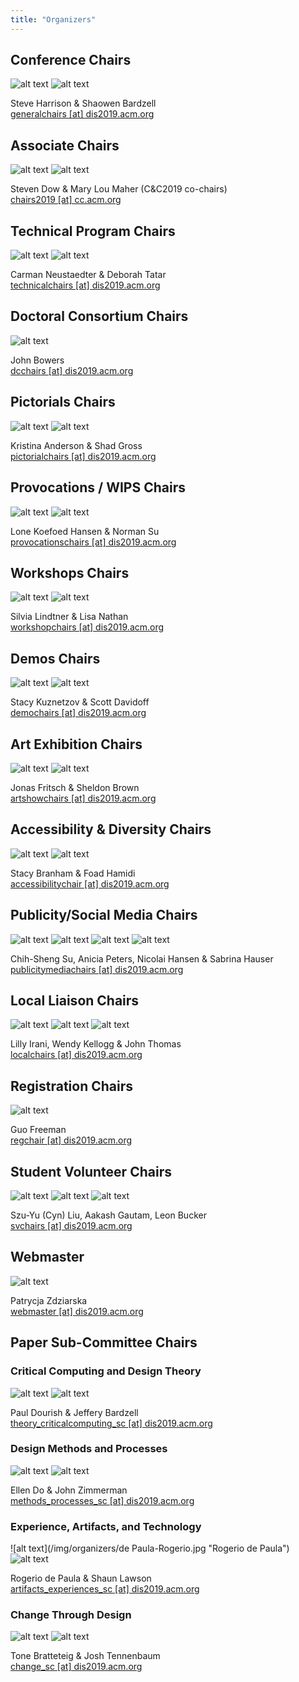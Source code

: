 ```yaml
---
title: "Organizers"
---
```


## Conference Chairs
![alt text](/img/organizers/Harrison-Steve.jpg "Steve Harrison")
![alt text](/img/organizers/Bardzell-Shaowen.jpg "Shaowen Bardzell")

Steve Harrison & Shaowen Bardzell <br/>
[generalchairs [at] dis2019.acm.org](mailto:generalchairs@dis2019.acm.org)  


## Associate Chairs
![alt text](/img/organizers/Dow-Steven.jpg "Steven Dow")
![alt text](/img/organizers/Maher-Mary-Lou.jpg "Mary Lou Maher")

Steven Dow & Mary Lou Maher (C&C2019 co-chairs) <br/>
[chairs2019 [at] cc.acm.org](mailto:chairs2019@cc.acm.org)


## Technical Program Chairs
![alt text](/img/organizers/Neustaedter-Carman.jpg "Carman Neustaedter")
![alt text](/img/organizers/Tatar-Deborah.jpg "Deborah Tatar")

Carman Neustaedter & Deborah Tatar <br/>
[technicalchairs [at] dis2019.acm.org](mailto:technicalchairs@dis2019.acm.org)  


## Doctoral Consortium Chairs
![alt text](/img/organizers/Bowers-John.jpg "John Bowers")

John Bowers <br/>
[dcchairs [at] dis2019.acm.org](mailto:dcchairs@dis2019.acm.org)  


## Pictorials Chairs
![alt text](/img/organizers/Andersen-Kristina.jpg "Kristina Anderson")
![alt text](/img/organizers/Gross-Shad.jpg "Shad Gross")

Kristina Anderson & Shad Gross <br/>
[pictorialchairs [at] dis2019.acm.org](mailto:pictorialchairs@dis2019.acm.org)  


## Provocations / WIPS Chairs
![alt text](/img/organizers/Koefoed-Hansen-Lone.jpg "Lone Koefoed Hansen")
![alt text](/img/organizers/Su-Norman.jpg "Norman Su")

Lone Koefoed Hansen & Norman Su <br/>
[provocationschairs [at] dis2019.acm.org](mailto:provocationschairs@dis2019.acm.org)  


## Workshops Chairs
![alt text](/img/organizers/Lindtner-Silvia.jpg "Silvia Lindtner")
![alt text](/img/organizers/Nathan-Lisa.jpg "Lisa Nathan")

Silvia Lindtner & Lisa Nathan <br/>
[workshopchairs [at] dis2019.acm.org](mailto:workshopchairs@dis2019.acm.org)  


## Demos Chairs
![alt text](/img/organizers/Kuznetzov-Stacy.jpg "Stacy Kuznetzov")
![alt text](/img/organizers/Davidoff-Scott.jpg "Scott Davidoff")

Stacy Kuznetzov & Scott Davidoff <br/>
[demochairs [at] dis2019.acm.org](mailto:demochairs@dis2019.acm.org)  


## Art Exhibition Chairs
![alt text](/img/organizers/Fritsch-Jonas.jpg "Jonas Fritsch")
![alt text](/img/organizers/Sheldon-Brown.jpg "Sheldon Brown")

Jonas Fritsch & Sheldon Brown </br>
[artshowchairs [at] dis2019.acm.org](mailto:artshowchairs@dis2019.acm.org)

## Accessibility & Diversity Chairs
![alt text](/img/organizers/Branham-Stacy.jpg "Stacy Branham")
![alt text](/img/organizers/Hamidi-Foad.jpg "Foad Hamidi")

Stacy Branham & Foad Hamidi <br/>
[accessibilitychair [at] dis2019.acm.org](mailto:accessibilitychair@dis2019.acm.org)  


## Publicity/Social Media Chairs
![alt text](/img/organizers/Su-Chih-Sheng.jpg "Chih-Sheng Su")
![alt text](/img/organizers/Peters-Anicia.jpg "Anicia Peters")
![alt text](/img/organizers/Hansen-Nicolai.jpg "Nicolai Hansen")
![alt text](/img/organizers/Hauser-Sabrina.jpg "Sabrina Hauser")

Chih-Sheng Su, Anicia Peters, Nicolai Hansen & Sabrina Hauser <br/>
[publicitymediachairs [at] dis2019.acm.org](mailto:publicitymediachairs@dis2019.acm.org)  


## Local Liaison Chairs
![alt text](/img/organizers/Irani-Lilly.jpg "Lilly Irani")
![alt text](/img/organizers/Kellogg-Wendy.jpg "Wendy Kellogg")
![alt text](/img/organizers/Thomas-John.jpg "John Thomas")

Lilly Irani, Wendy Kellogg & John Thomas <br/>
[localchairs [at] dis2019.acm.org](mailto:localchairs@dis2019.acm.org)  

## Registration Chairs
![alt text](/img/organizers/Freeman-Guo.jpg "Guo Freeman")

Guo Freeman </br> 
[regchair [at] dis2019.acm.org](mailto:regchair@dis2019.acm.org)

## Student Volunteer Chairs 

![alt text](/img/organizers/Liu-Cyn.jpg "Szu-Yu \(Cyn\) Liu")
![alt text](/img/organizers/Gautam-Aakash.jpg "Aakash Gautam")
![alt text](/img/organizers/Buker-Lean.jpg "Leon Bucker")

Szu-Yu (Cyn) Liu, Aakash Gautam, Leon Bucker <br/>
[svchairs [at] dis2019.acm.org](mailto:svchairs@dis2019.acm.org) 

## Webmaster
![alt text](/img/organizers/Zdziarska-Patrycja.jpg "Patrycja Zdziarska")

Patrycja Zdziarska <br/>
[webmaster [at] dis2019.acm.org](mailto:webmaster@dis2019.acm.org) 

## Paper Sub-Committee Chairs

### Critical Computing and Design Theory
![alt text](/img/organizers/Dourish-Paul.jpg "Paul Dourish")
![alt text](/img/organizers/Bardzell-Jeffery.jpg "Jeffery Bardzell")

Paul Dourish & Jeffery Bardzell <br/>
[theory_criticalcomputing_sc [at] dis2019.acm.org](mailto:theory_criticalcomputing_sc@dis2019.acm.org)  


### Design Methods and Processes
![alt text](/img/organizers/Do-Ellen.jpg "Ellen Do")
![alt text](/img/organizers/Zimmerman-John.jpg "John Zimmerman")

Ellen Do & John Zimmerman <br/>
[methods_processes_sc [at] dis2019.acm.org](mailto:methods_processes_sc@dis2019.acm.org)  


### Experience, Artifacts, and Technology
![alt text](/img/organizers/de Paula-Rogerio.jpg "Rogerio de Paula")
![alt text](/img/organizers/Lawson-Shaun.jpg "Shaun Lawson")

Rogerio de Paula & Shaun Lawson <br/>
[artifacts_experiences_sc [at] dis2019.acm.org](mailto:artifacts_experiences_sc@dis2019.acm.org)  


### Change Through Design
![alt text](/img/organizers/Bratteteig-Tone.jpg "Tone Bratteteig")
![alt text](/img/organizers/Tennenbaum-Josh.jpg "Josh Tennenbaum")

Tone Bratteteig & Josh Tennenbaum <br/>
[change_sc [at] dis2019.acm.org](mailto:change_sc@dis2019.acm.org)  

